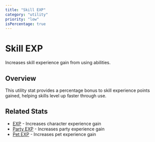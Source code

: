 ```yaml
---
title: "Skill EXP"
category: "utility"
priority: "low"
isPercentage: true
---
```


# Skill EXP

Increases skill experience gain from using abilities.

## Overview

This utility stat provides a percentage bonus to skill experience points gained, helping skills level up faster through use.


## Related Stats

- [EXP](/stats/exp) - Increases character experience gain
- [Party EXP](/stats/party-exp) - Increases party experience gain
- [Pet EXP](/stats/pet-exp) - Increases pet experience gain